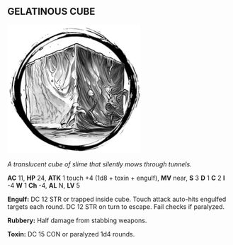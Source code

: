 ## GELATINOUS CUBE

![](images/gelatinous-cube.webp)

_A translucent cube of slime that silently mows through tunnels._

**AC** 11, **HP** 24, **ATK** 1 touch +4 (1d8 + toxin + engulf), **MV** near, **S** 3 **D** 1 **C** 2 **I** -4 **W** 1 **Ch** -4, **AL** N, **LV** 5

**Engulf:** DC 12 STR or trapped inside cube. Touch attack auto-hits engulfed targets each round. DC 12 STR on turn to escape. Fail checks if paralyzed.

**Rubbery:** Half damage from stabbing weapons.

**Toxin:** DC 15 CON or paralyzed 1d4 rounds.

